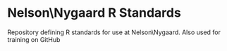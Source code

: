 # Nelson\\Nygaard R Standards
Repository defining R standards for use at Nelson\Nygaard. Also used for training on GitHub
